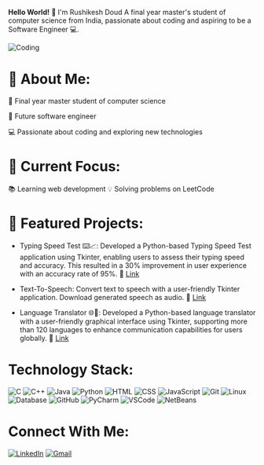 **Hello World!** 👋 I'm Rushikesh Doud
A final year master's student of computer science from India, passionate about coding and aspiring to be a Software Engineer 💻.

 ![Coding](https://user-images.githubusercontent.com/74038190/212748842-9fcbad5b-6173-4175-8a61-521f3dbb7514.gif)


**🌟 About Me:**
==================

   💼 Final year master student of computer science
   
   🌱 Future software engineer
   
   💻 Passionate about coding and exploring new technologies

**🔧 Current Focus:**
=======================

   📚 Learning web development
   💡 Solving problems on LeetCode



🌟 Featured Projects:
==========================
   - Typing Speed Test ⌨️📈: Developed a Python-based Typing Speed Test application using Tkinter, enabling users to assess their typing speed and accuracy. This resulted in a 30% improvement in user experience with an accuracy rate of 95%.
🔗 [Link](https://github.com/Rushikesh-264/Typing_test)

   - Text-To-Speech: Convert text to speech with a user-friendly Tkinter application. Download generated speech as audio. 🔗 [Link](https://github.com/Rushikesh-264/Text-to-speech)

   - Language Translator 🌐💬:  Developed a Python-based language translator with a user-friendly graphical interface using Tkinter, supporting more than 120 languages to enhance communication capabilities for users globally. 🔗 [Link](https://github.com/Rushikesh-264/Language_Translator)



**Technology Stack:**
=======================
   ![C](https://img.icons8.com/color/48/000000/c-programming.png)    ![C++](https://img.icons8.com/color/48/000000/c-plus-plus-logo.png)    ![Java](https://img.icons8.com/color/48/000000/java-coffee-cup-logo.png)    ![Python](https://img.icons8.com/color/48/000000/python.png)    ![HTML](https://img.icons8.com/color/48/000000/html-5.png)    ![CSS](https://img.icons8.com/color/48/000000/css3.png)    ![JavaScript](https://img.icons8.com/color/48/000000/javascript.png) ![Git](https://img.icons8.com/color/48/000000/git.png)  ![Linux](https://img.icons8.com/color/48/000000/linux.png)   ![Database](https://img.icons8.com/fluent/48/000000/database.png) 
![GitHub](https://img.icons8.com/fluent/48/000000/github.png)   ![PyCharm](https://img.icons8.com/color/48/000000/pycharm.png)   ![VSCode](https://img.icons8.com/color/48/000000/visual-studio-code-2019.png) ![NetBeans](https://img.icons8.com/windows/48/000000/netbeans.png)  



**Connect With Me:**
======================
[![LinkedIn](https://img.icons8.com/color/48/000000/linkedin.png)](https://www.linkedin.com/in/rushikesh-doud/)       [![Gmail](https://img.icons8.com/color/48/000000/gmail.png)](mailto:doudrhushikesh@gmail.com)
